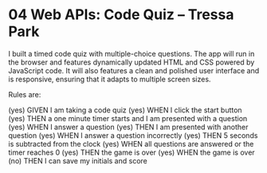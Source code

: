 # 04 Web APIs: Code Quiz – Tressa Park

I built a timed code quiz with multiple-choice questions. The app will run in the browser and features dynamically updated HTML and CSS powered by JavaScript code. It will also features a clean and polished user interface and is responsive, ensuring that it adapts to multiple screen sizes.

Rules are:

(yes) GIVEN I am taking a code quiz
(yes) WHEN I click the start button
(yes) THEN a one minute timer starts and I am presented with a question
(yes) WHEN I answer a question
(yes) THEN I am presented with another question
(yes) WHEN I answer a question incorrectly
(yes) THEN 5 seconds is subtracted from the clock
(yes) WHEN all questions are answered or the timer reaches 0
(yes) THEN the game is over
(yes) WHEN the game is over
(no) THEN I can save my initials and score